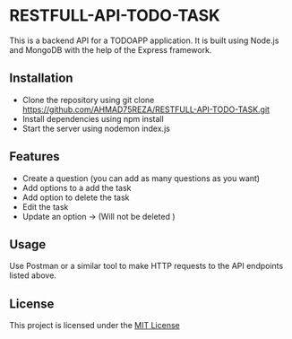 # RESTFULL-API-TODO-TASK

This is a backend API for a TODOAPP application. It is built using Node.js and MongoDB with the help of the Express framework.

## Installation
- Clone the repository using git clone https://github.com/AHMAD75REZA/RESTFULL-API-TODO-TASK.git
- Install dependencies using npm install
- Start the server using nodemon index.js

## Features
- Create a question (you can add as many questions as you want)
- Add options to a add the task
- Add option to delete the task 
- Edit the task
- Update an option → (Will not be deleted )
## Usage
Use Postman or a similar tool to make HTTP requests to the API endpoints listed above.

## License
This project is licensed under the <a href="https://opensource.org/licenses/MIT" target="_new">MIT License</a>
